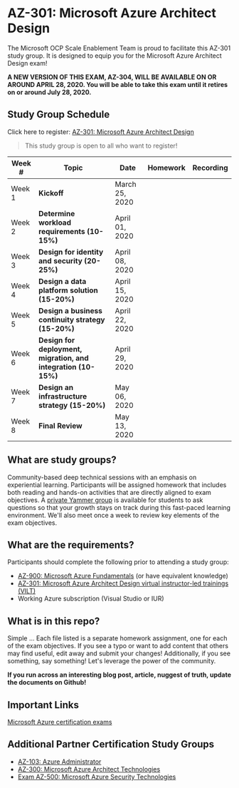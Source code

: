# AZ-301: Microsoft Azure Architect Design

The Microsoft OCP Scale Enablement Team is proud to facilitate this AZ-301 study group. It is designed to equip you for the Microsoft Azure Architect Design exam!

**A NEW VERSION OF THIS EXAM, AZ-304, WILL BE AVAILABLE ON OR AROUND APRIL 28, 2020. You will be able to take this exam until it retires on or around July 28, 2020.**

## Study Group Schedule

Click here to register:  [AZ-301: Microsoft Azure Architect Design](https://msuspartners.eventbuilder.com/AZ301StudyGroup)

> This study group is open to all who want to register!

|Week #|Topic|Date|Homework|Recording|
| - | - | - | - | - |
|Week 1|**Kickoff**|March 25, 2020| ||
|Week 2|**Determine workload requirements (10-15%)**|April 01, 2020  |||
|Week 3|**Design for identity and security (20-25%)**|April 08, 2020||
|Week 4|**Design a data platform solution (15-20%)**|April 15, 2020| ||
|Week 5|**Design a business continuity strategy (15-20%)**|April 22, 2020|| |
|Week 6|**Design for deployment, migration, and integration (10-15%)**|April 29, 2020| | |
|Week 7|**Design an infrastructure strategy (15-20%)**|May 06, 2020| | |
|Week 8|**Final Review**|May 13, 2020| | |

## What are study groups?

Community-based deep technical sessions with an emphasis on experiential learning.  Participants will be assigned homework that includes both reading and hands-on activities that are directly aligned to exam objectives.  A [private Yammer group](https://www.yammer.com/msuspartner/#/threads/inGroup?type=in_group&feedId=9161297&view=all) is available for students to ask questions so that your growth stays on track during this fast-paced learning environment. We'll also meet once a week to review key elements of the exam objectives.

## What are the requirements?

Participants should complete the following prior to attending a study group:

- [AZ-900: Microsoft Azure Fundamentals](https://partner.microsoft.com/en-vn/training/assets/collection/az-900-microsoft-azure-fundamentals#/)  (or have equivalent knowledge)
- [AZ-301: Microsoft Azure Architect Design virtual instructor-led trainings (VILT)](https://partner.microsoft.com/en-vn/training/assets/collection/az-301-microsoft-azure-architect-design#/)
- Working Azure subscription (Visual Studio or IUR)

## What is in this repo?

Simple ... Each file listed is a separate homework assignment, one for each of the exam objectives.
If you see a typo or want to add content that others may find useful, edit away and submit your changes!
Additionally, if you see something, say something!  Let's leverage the power of the community.

**If you run across an interesting blog post, article, nuggest of truth, update the documents on Github!**

## Important Links

[Microsoft Azure certification exams](https://www.microsoft.com/en-us/learning/azure-exams.aspx)

## Additional Partner Certification Study Groups

- [AZ-103: Azure Administrator](https://msuspartners.eventbuilder.com/AZ103StudyGroup)
- [AZ-300: Microsoft Azure Architect Technologies](https://msuspartners.eventbuilder.com/AZ-300)
- [Exam AZ-500: Microsoft Azure Security Technologies](https://msuspartners.eventbuilder.com/AZ500StudyGroup)
